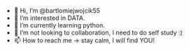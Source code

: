- 👋 Hi, I’m @bartlomiejwojcik55
- 👀 I’m interested in DATA.
- 🌱 I’m currently learning python.
- 💞️ I’m not looking to collaboration, I need to do self study :)
- 📫 How to reach me -> stay calm, I will find YOU!

<!---
bartlomiejwojcik55/bartlomiejwojcik55 is a ✨ special ✨ repository because its `README.md` (this file) appears on your GitHub profile.
You can click the Preview link to take a look at your changes.
--->
